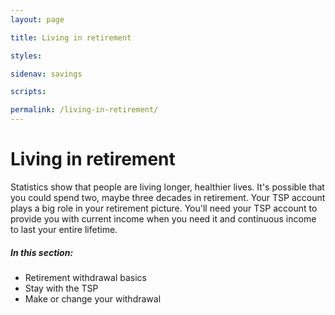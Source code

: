 ```yaml
---
layout: page

title: Living in retirement

styles:

sidenav: savings

scripts:

permalink: /living-in-retirement/
---
```


# Living in retirement

Statistics show that people are living longer, healthier lives. It's possible that you could spend two, maybe three decades in retirement. Your TSP account plays a big role in your retirement picture. You'll need your TSP account to provide you with current income when you need it and continuous income to last your entire lifetime. 

##### In this section:

+ Retirement withdrawal basics
+ Stay with the TSP
+ Make or change your withdrawal

<!-- CONTENT END -->
